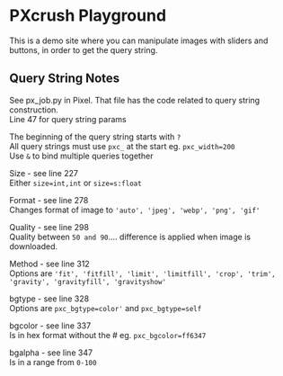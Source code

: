 # PXcrush Playground

This is a demo site where you can manipulate images with sliders and buttons, in order to get the query string.

## Query String Notes

See px_job.py in Pixel. That file has the code related to query string construction.  
Line 47 for query string params 

The beginning of the query string starts with `?`  
All query strings must use `pxc_` at the start eg. `pxc_width=200`   
Use `&` to bind multiple queries together

Size - see line 227  
Either `size=int,int` or `size=s:float`  
 
Format - see line 278  
Changes format of image to `'auto', 'jpeg', 'webp', 'png', 'gif'`

Quality - see line 298   
Quality between `50 and 90`.... difference is applied when image is downloaded.

Method - see line 312  
Options are `'fit', 'fitfill', 'limit', 'limitfill', 'crop', 'trim', 'gravity', 'gravityfill', 'gravityshow'`  

bgtype - see line 328  
Options are `pxc_bgtype=color'` and  `pxc_bgtype=self`

bgcolor - see line 337  
Is in hex format without the # eg. `pxc_bgcolor=ff6347`  

bgalpha - see line 347  
Is in a range from `0-100`  